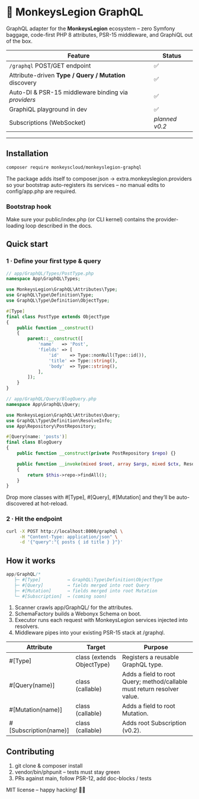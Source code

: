 # 🐒 MonkeysLegion GraphQL

GraphQL adapter for the **MonkeysLegion** ecosystem – zero Symfony baggage, code-first PHP 8 attributes, PSR-15 middleware, and GraphiQL out of the box.

| Feature | Status |
|---------|--------|
| `/graphql` POST/GET endpoint | ✅ |
| Attribute-driven **Type / Query / Mutation** discovery | ✅ |
| Auto-DI & PSR-15 middleware binding via _providers_ | ✅ |
| GraphiQL playground in dev | ✅ |
| Subscriptions (WebSocket) | _planned v0.2_ |

---

## Installation

```bash
composer require monkeyscloud/monkeyslegion-graphql
```

The package adds itself to composer.json → extra.monkeyslegion.providers
so your bootstrap auto-registers its services – no manual edits to
config/app.php are required.

### Bootstrap hook
Make sure your public/index.php (or CLI kernel) contains the
provider-loading loop described in the docs.

## Quick start
### 1 · Define your first type & query
```php
// app/GraphQL/Types/PostType.php
namespace App\GraphQL\Types;

use MonkeysLegion\GraphQL\Attributes\Type;
use GraphQL\Type\Definition\Type;
use GraphQL\Type\Definition\ObjectType;

#[Type]
final class PostType extends ObjectType
{
    public function __construct()
    {
        parent::__construct([
            'name'   => 'Post',
            'fields' => [
                'id'    => Type::nonNull(Type::id()),
                'title' => Type::string(),
                'body'  => Type::string(),
            ],
        ]);
    }
}
```
```php
// app/GraphQL/Query/BlogQuery.php
namespace App\GraphQL\Query;

use MonkeysLegion\GraphQL\Attributes\Query;
use GraphQL\Type\Definition\ResolveInfo;
use App\Repository\PostRepository;

#[Query(name: 'posts')]
final class BlogQuery
{
    public function __construct(private PostRepository $repo) {}

    public function __invoke(mixed $root, array $args, mixed $ctx, ResolveInfo $info): array
    {
        return $this->repo->findAll();
    }
}
```
Drop more classes with #[Type], #[Query], #[Mutation] and they’ll be auto-discovered at hot-reload.

### 2 · Hit the endpoint
```bash
curl -X POST http://localhost:8000/graphql \
     -H "Content-Type: application/json" \
     -d '{"query":"{ posts { id title } }"}'
```
## How it works
```php
app/GraphQL/*
   ├─ #[Type]          → GraphQL\Type\Definition\ObjectType
   ├─ #[Query]         → fields merged into root Query
   ├─ #[Mutation]      → fields merged into root Mutation
   └─ #[Subscription]  → (coming soon)
```

1. Scanner crawls app/GraphQL/ for the attributes.
2. SchemaFactory builds a Webonyx Schema on boot.
3. Executor runs each request with MonkeysLegion services injected into resolvers.
4. Middleware pipes into your existing PSR-15 stack at /graphql.

| Attribute             | Target                     | Purpose                                                                 |
|-----------------------|----------------------------|-------------------------------------------------------------------------|
| #[Type]               | class (extends ObjectType) | Registers a reusable GraphQL type.                                      |
| #[Query(name)]        | class (callable)           | Adds a field to root Query; method/callable must return resolver value. |
| #[Mutation(name)]     | class (callable)           | Adds a field to root Mutation.                                          |
| #[Subscription(name)] | class (callable)           | Adds root Subscription (v0.2).                                          |

## Contributing
1.	git clone & composer install
2.	vendor/bin/phpunit – tests must stay green
3.	PRs against main, follow PSR-12, add doc-blocks / tests

MIT license – happy hacking! 🐒🚀